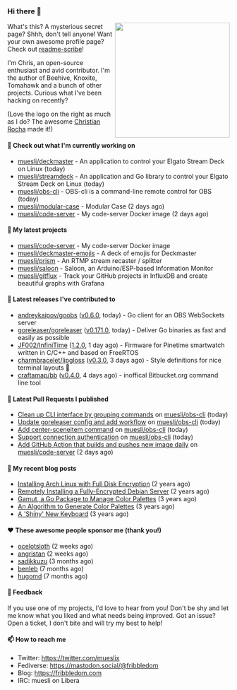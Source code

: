 ### Hi there 👋

<img align="right" src="https://raw.githubusercontent.com/muesli/muesli/master/assets/termenv.png" width="260">

What's this? A mysterious secret page? Shhh, don't tell anyone!
Want your own awesome profile page? Check out [readme-scribe](https://github.com/muesli/readme-scribe)!

I'm Chris, an open-source enthusiast and avid contributor. I'm the author of Beehive, Knoxite, Tomahawk and a bunch
of other projects. Curious what I've been hacking on recently?

(Love the logo on the right as much as I do? The awesome [Christian Rocha](https://github.com/meowgorithm/) made it!)

#### 👷 Check out what I'm currently working on

- [muesli/deckmaster](https://github.com/muesli/deckmaster) - An application to control your Elgato Stream Deck on Linux (today)
- [muesli/streamdeck](https://github.com/muesli/streamdeck) - An application and Go library to control your Elgato Stream Deck on Linux (today)
- [muesli/obs-cli](https://github.com/muesli/obs-cli) - OBS-cli is a command-line remote control for OBS (today)
- [muesli/modular-case](https://github.com/muesli/modular-case) - Modular Case (2 days ago)
- [muesli/code-server](https://github.com/muesli/code-server) - My code-server Docker image (2 days ago)

#### 🌱 My latest projects

- [muesli/code-server](https://github.com/muesli/code-server) - My code-server Docker image
- [muesli/deckmaster-emojis](https://github.com/muesli/deckmaster-emojis) - A deck of emojis for Deckmaster
- [muesli/prism](https://github.com/muesli/prism) - An RTMP stream recaster / splitter
- [muesli/saloon](https://github.com/muesli/saloon) - Saloon, an Arduino/ESP-based Information Monitor
- [muesli/gitflux](https://github.com/muesli/gitflux) - Track your GitHub projects in InfluxDB and create beautiful graphs with Grafana

#### 🔭 Latest releases I've contributed to

- [andreykaipov/goobs](https://github.com/andreykaipov/goobs) ([v0.6.0](https://github.com/andreykaipov/goobs/releases/tag/v0.6.0), today) - Go client for an OBS WebSockets server
- [goreleaser/goreleaser](https://github.com/goreleaser/goreleaser) ([v0.171.0](https://github.com/goreleaser/goreleaser/releases/tag/v0.171.0), today) - Deliver Go binaries as fast and easily as possible
- [JF002/InfiniTime](https://github.com/JF002/InfiniTime) ([1.2.0](https://github.com/JF002/InfiniTime/releases/tag/1.2.0), 1 day ago) - Firmware for Pinetime smartwatch written in C/C&#43;&#43; and based on FreeRTOS
- [charmbracelet/lipgloss](https://github.com/charmbracelet/lipgloss) ([v0.3.0](https://github.com/charmbracelet/lipgloss/releases/tag/v0.3.0), 3 days ago) - Style definitions for nice terminal layouts 👄
- [craftamap/bb](https://github.com/craftamap/bb) ([v0.4.0](https://github.com/craftamap/bb/releases/tag/v0.4.0), 4 days ago) - inoffical Bitbucket.org command line tool

#### 🔨 Latest Pull Requests I published

- [Clean up CLI interface by grouping commands](https://github.com/muesli/obs-cli/pull/13) on [muesli/obs-cli](https://github.com/muesli/obs-cli) (today)
- [Update goreleaser config and add workflow](https://github.com/muesli/obs-cli/pull/12) on [muesli/obs-cli](https://github.com/muesli/obs-cli) (today)
- [Add center-sceneitem command](https://github.com/muesli/obs-cli/pull/11) on [muesli/obs-cli](https://github.com/muesli/obs-cli) (today)
- [Support connection authentication](https://github.com/muesli/obs-cli/pull/10) on [muesli/obs-cli](https://github.com/muesli/obs-cli) (today)
- [Add GitHub Action that builds and pushes new image daily](https://github.com/muesli/code-server/pull/1) on [muesli/code-server](https://github.com/muesli/code-server) (2 days ago)

#### 📜 My recent blog posts

- [Installing Arch Linux with Full Disk Encryption](https://fribbledom.com/posts/encrypted-arch-install/) (2 years ago)
- [Remotely Installing a Fully-Encrypted Debian Server](https://fribbledom.com/posts/encrypted-remote-debian-install/) (2 years ago)
- [Gamut, a Go Package to Manage Color Palettes](https://fribbledom.com/posts/gamut-package-to-handle-color-palettes/) (3 years ago)
- [An Algorithm to Generate Color Palettes](https://fribbledom.com/posts/an-algorithm-to-generate-color-palettes/) (3 years ago)
- [A &#39;Shiny&#39; New Keyboard](https://fribbledom.com/posts/a-shiny-new-keyboard/) (3 years ago)

#### ❤️ These awesome people sponsor me (thank you!)

- [ocelotsloth](https://github.com/ocelotsloth) (2 weeks ago)
- [angristan](https://github.com/angristan) (2 weeks ago)
- [sadikkuzu](https://github.com/sadikkuzu) (3 months ago)
- [benleb](https://github.com/benleb) (7 months ago)
- [hugomd](https://github.com/hugomd) (7 months ago)

#### 💬 Feedback

If you use one of my projects, I'd love to hear from you! Don't be shy and let me know what you liked
and what needs being improved. Got an issue? Open a ticket, I don't bite and will try my best to help!

#### 📫 How to reach me

- Twitter: https://twitter.com/mueslix
- Fediverse: https://mastodon.social/@fribbledom
- Blog: https://fribbledom.com
- IRC: muesli on Libera
